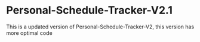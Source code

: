 # Personal-Schedule-Tracker-V2.1
This is a updated version of Personal-Schedule-Tracker-V2, this version has more optimal code
